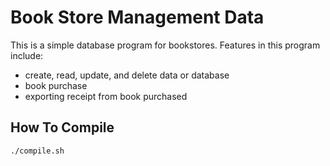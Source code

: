 # Book Store Management Data
This is a simple database program for bookstores. Features in this program include:   
- create, read, update, and delete data or database
- book purchase
- exporting receipt from book purchased
## How To Compile
```bash
./compile.sh
```
